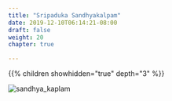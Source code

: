 ```yaml
---
title: "Sripaduka Sandhyakalpam"
date: 2019-12-10T06:14:21-08:00
draft: false
weight: 20
chapter: true

---
```



{{% children showhidden="true" depth="3" %}}

![sandhya_kaplam](/images/kalpam/kalpam.png)
